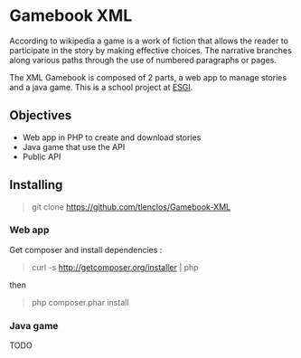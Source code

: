 # Gamebook XML

According to wikipedia a game is a work of fiction that allows the reader to participate in the story by making effective choices. The narrative branches along various paths through the use of numbered paragraphs or pages.

The XML Gamebook is composed of 2 parts, a web app to manage stories and a java game.
This is a school project at [ESGI](http://www.esgi.fr/).

## Objectives

* Web app in PHP to create and download stories
* Java game that use the API
* Public API

## Installing

> git clone https://github.com/tlenclos/Gamebook-XML

### Web app

Get composer and install dependencies :

> curl -s http://getcomposer.org/installer | php

then

> php composer.phar install

### Java game

TODO
